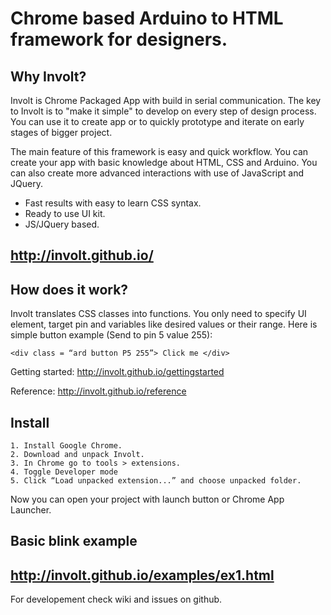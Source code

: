 ﻿Chrome based Arduino to HTML framework for designers. 
======

Why Involt?
------

Involt is Chrome Packaged App with build in serial communication. The key to Involt is to "make it simple" to develop on every step of design process. You can use it to create app or to quickly prototype and iterate on early stages of bigger project.

The main feature of this framework is easy and quick workflow. You can create your app with basic knowledge about HTML, CSS and Arduino. You can also create more advanced interactions with use of JavaScript and JQuery.

* Fast results with easy to learn CSS syntax.
* Ready to use UI kit.
* JS/JQuery based.

http://involt.github.io/
-

How does it work?
------

Involt translates CSS classes into functions. You only need to specify UI element, target pin and variables like desired values or their range. Here is simple button example (Send to pin 5 value 255):

    <div class = “ard button P5 255”> Click me </div> 
    
Getting started:
http://involt.github.io/gettingstarted

Reference:
http://involt.github.io/reference


Install
-------

    1. Install Google Chrome.
    2. Download and unpack Involt.
    3. In Chrome go to tools > extensions.
    4. Toggle Developer mode
    5. Click “Load unpacked extension...” and choose unpacked folder.

Now you can open your project with launch button or Chrome App Launcher. 

Basic blink example
-------------------

http://involt.github.io/examples/ex1.html
-

For developement check wiki and issues on github.